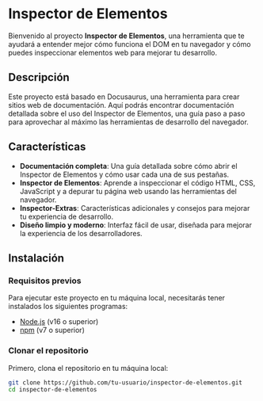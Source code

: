 # Inspector de Elementos

Bienvenido al proyecto **Inspector de Elementos**, una herramienta que te ayudará a entender mejor cómo funciona el DOM en tu navegador y cómo puedes inspeccionar elementos web para mejorar tu desarrollo.

## Descripción

Este proyecto está basado en Docusaurus, una herramienta para crear sitios web de documentación. Aquí podrás encontrar documentación detallada sobre el uso del Inspector de Elementos, una guía paso a paso para aprovechar al máximo las herramientas de desarrollo del navegador.

## Características

- **Documentación completa**: Una guía detallada sobre cómo abrir el Inspector de Elementos y cómo usar cada una de sus pestañas.
- **Inspector de Elementos**: Aprende a inspeccionar el código HTML, CSS, JavaScript y a depurar tu página web usando las herramientas del navegador.
- **Inspector-Extras**: Características adicionales y consejos para mejorar tu experiencia de desarrollo.
- **Diseño limpio y moderno**: Interfaz fácil de usar, diseñada para mejorar la experiencia de los desarrolladores.

## Instalación

### Requisitos previos

Para ejecutar este proyecto en tu máquina local, necesitarás tener instalados los siguientes programas:

- [Node.js](https://nodejs.org/) (v16 o superior)
- [npm](https://www.npmjs.com/) (v7 o superior)

### Clonar el repositorio

Primero, clona el repositorio en tu máquina local:

```bash
git clone https://github.com/tu-usuario/inspector-de-elementos.git
cd inspector-de-elementos
